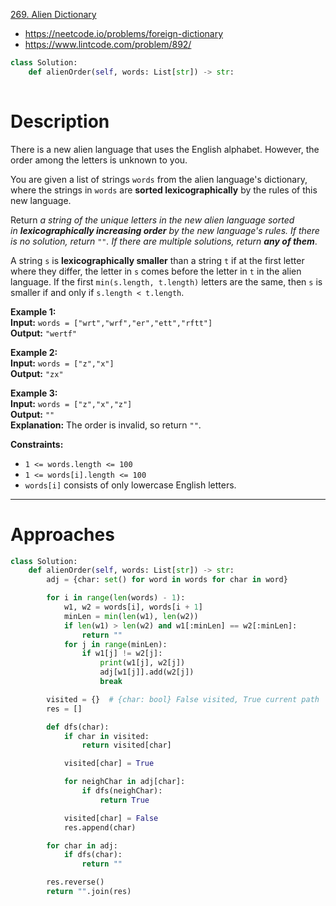 [269. Alien Dictionary](https://leetcode.com/problems/alien-dictionary/)
- https://neetcode.io/problems/foreign-dictionary
- https://www.lintcode.com/problem/892/

```python
class Solution:
    def alienOrder(self, words: List[str]) -> str:
    
```

# Description

There is a new alien language that uses the English alphabet. However, the order among the letters is unknown to you.

You are given a list of strings `words` from the alien language's dictionary, where the strings in `words` are **sorted lexicographically** by the rules of this new language.

Return _a string of the unique letters in the new alien language sorted in **lexicographically increasing order** by the new language's rules. If there is no solution, return `""`. If there are multiple solutions, return **any of them**_.

A string `s` is **lexicographically smaller** than a string `t` if at the first letter where they differ, the letter in `s` comes before the letter in `t` in the alien language. If the first `min(s.length, t.length)` letters are the same, then `s` is smaller if and only if `s.length < t.length`.

**Example 1:**  
**Input:** `words = ["wrt","wrf","er","ett","rftt"]`  
**Output:** `"wertf"`  

**Example 2:**  
**Input:** `words = ["z","x"]`  
**Output:** `"zx"`  

**Example 3:**  
**Input:** `words = ["z","x","z"]`  
**Output:** `""`  
**Explanation:** The order is invalid, so return `""`.

**Constraints:**
- `1 <= words.length <= 100`
- `1 <= words[i].length <= 100`
- `words[i]` consists of only lowercase English letters.

---


# Approaches

```python
class Solution:
    def alienOrder(self, words: List[str]) -> str:
        adj = {char: set() for word in words for char in word}

        for i in range(len(words) - 1):
            w1, w2 = words[i], words[i + 1]
            minLen = min(len(w1), len(w2))
            if len(w1) > len(w2) and w1[:minLen] == w2[:minLen]:
                return ""
            for j in range(minLen):
                if w1[j] != w2[j]:
                    print(w1[j], w2[j])
                    adj[w1[j]].add(w2[j])
                    break

        visited = {}  # {char: bool} False visited, True current path
        res = []

        def dfs(char):
            if char in visited:
                return visited[char]

            visited[char] = True

            for neighChar in adj[char]:
                if dfs(neighChar):
                    return True

            visited[char] = False
            res.append(char)

        for char in adj:
            if dfs(char):
                return ""

        res.reverse()
        return "".join(res)

```